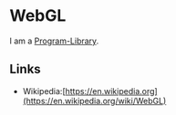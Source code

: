 # WebGL

I am a [Program-Library](250000016.md).

## Links

- Wikipedia:[https://en.wikipedia.org](https://en.wikipedia.org/wiki/WebGL)
